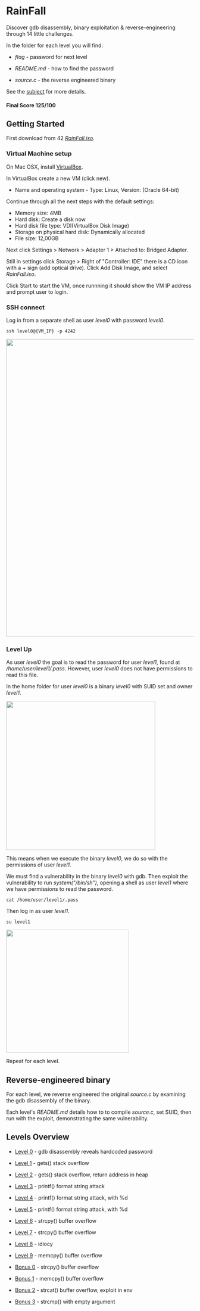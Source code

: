 # RainFall

Discover gdb disassembly, binary exploitation & reverse-engineering through 14 little challenges.

In the folder for each level you will find:

* *flag* - password for next level

* *README.md* - how to find the password

* *source.c* - the reverse engineered binary

See the [subject](https://github.com/anyashuka/Rainfall/blob/master/subject.pdf) for more details.

#### Final Score 125/100


## Getting Started

First download from 42 [*RainFall.iso*](https://projects.intra.42.fr/uploads/document/document/2087/RainFall.iso).

### Virtual Machine setup

On Mac OSX, install [VirtualBox](https://www.virtualbox.org/).

In VirtualBox create a new VM (click new).

* Name and operating system - Type: Linux, Version: (Oracle 64-bit)

Continue through all the next steps with the default settings:

* Memory size: 4MB
* Hard disk: Create a disk now
* Hard disk file type: VDI(VirtualBox Disk Image)
* Storage on physical hard disk: Dynamically allocated
* File size: 12,00GB

Next click Settings > Network > Adapter 1 > Attached to: Bridged Adapter.

Still in settings click Storage > Right of "Controller: IDE" there is a CD icon with a + sign (add optical drive).
Click Add Disk Image, and select *RainFall.iso*.

Click Start to start the VM, once runnning it should show the VM IP address and prompt user to login.

### SSH connect

Log in from a separate shell as user *level0* with password *level0*.

```ssh level0@{VM_IP} -p 4242```

<img src="https://github.com/anyashuka/Rainfall/blob/master/img/ssh.png" width="800">

### Level Up

As user *level0* the goal is to read the password for user *level1*, found at */home/user/level1/.pass*. However, user *level0* does not have permissions to read this file.

In the home folder for user *level0* is a binary *level0* with SUID set and owner *level1*.

<img src="https://github.com/anyashuka/Rainfall/blob/master/img/suid.png" width="400">

This means when we execute the binary *level0*, we do so with the permissions of user *level1*.

We must find a vulnerability in the binary *level0* with gdb. Then exploit the vulnerability to run *system("/bin/sh")*, opening a shell as user *level1* where we have permissions to read the password.

```cat /home/user/level1/.pass```

Then log in as user *level1*.

```su level1```

<img src="https://github.com/anyashuka/Rainfall/blob/master/img/su.png" width="330">

Repeat for each level.


## Reverse-engineered binary

For each level, we reverse engineered the original *source.c* by examining the gdb disassembly of the binary.

Each level's *README.md* details how to to compile *source.c*, set SUID, then run with the exploit, demonstrating the same vulnerability.


## Levels Overview

* [Level 0](https://github.com/anyashuka/Rainfall/tree/master/level0) - gdb disassembly reveals hardcoded password

* [Level 1](https://github.com/anyashuka/Rainfall/tree/master/level1) - gets() stack overflow

* [Level 2](https://github.com/anyashuka/Rainfall/tree/master/level2) - gets() stack overflow, return address in heap

* [Level 3](https://github.com/anyashuka/Rainfall/tree/master/level3) - printf() format string attack

* [Level 4](https://github.com/anyashuka/Rainfall/tree/master/level4) - printf() format string attack, with %d

* [Level 5](https://github.com/anyashuka/Rainfall/tree/master/level5) - printf() format string attack, with %d

* [Level 6](https://github.com/anyashuka/Rainfall/tree/master/level6) - strcpy() buffer overflow

* [Level 7](https://github.com/anyashuka/Rainfall/tree/master/level7) - strcpy() buffer overflow

* [Level 8](https://github.com/anyashuka/Rainfall/tree/master/level8) - idiocy

* [Level 9](https://github.com/anyashuka/Rainfall/tree/master/level9) - memcpy() buffer overflow

* [Bonus 0](https://github.com/anyashuka/Rainfall/tree/master/bonus0) - strcpy() buffer overflow

* [Bonus 1](https://github.com/anyashuka/Rainfall/tree/master/bonus1) - memcpy() buffer overflow

* [Bonus 2](https://github.com/anyashuka/Rainfall/tree/master/bonus2) - strcat() buffer overflow, exploit in env

* [Bonus 3](https://github.com/anyashuka/Rainfall/tree/master/bonus3) - strcmp() with empty argument

